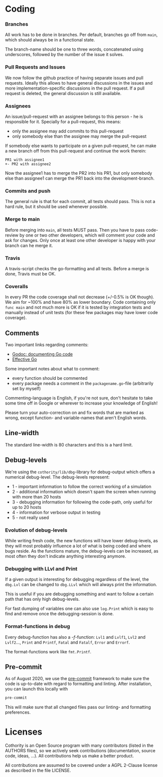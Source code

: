 # Coding

### Branches

All work has to be done in branches. Per default, branches go off from
`main`, which should always be in a functional state.

The branch-name should be one to three words, concatenated using underscores,
followed by the number of the issue it solves.

### Pull Requests and Issues

We now follow the github practice of having separate issues and pull
requests. Ideally this allows to have general discussions in the
issues and more implementation-specific discussions in the pull request.
If a pull request is deleted, the general discussion is still available.

### Assignees

An issue/pull-request with an assignee belongs to this person - he is
responsible for it. Specially for a pull-request, this means:

- only the assignee may add commits to this pull-request
- only somebody else than the assignee may merge the pull-request

If somebody else wants to participate on a given pull-request, he can make a
new branch off from this pull-request and continue the work therein:

```
PR1 with assignee1
+- PR2 with assignee2
```

Now the assignee1 has to merge the PR2 into his PR1, but only somebody else
 than assignee1 can merge the PR1 back into the development-branch.

### Commits and push

The general rule is that for each commit, all tests should pass. This is not
  a hard rule, but it should be used whenever possible.

### Merge to main

Before merging into `main`, all tests MUST pass.
Then you have to pass code-review by one or two other developers, which will
comment your code and ask for changes. Only once at least one other
developer is happy with your branch can he merge it.

### Travis

A travis-script checks the go-formatting and all tests. Before a merge is done,
Travis must be OK.

### Coveralls

In every PR the code coverage shall not decrease (+/-0.5% is OK though).
We aim for ~100% and have 80% as lower boundary. Code containing only `func main`
and not much more is OK if it is tested by integration tests and manually instead
of unit tests (for these few packages may have lower code coverage).

## Comments

Two important links regarding comments:
- [Godoc: documenting Go code](http://blog.golang.org/godoc-documenting-go-code)
- [Effective Go](https://golang.org/doc/effective_go.html)

Some important notes about what to comment:

- every function should be commented
- every package needs a comment in the `packagename.go`-file (arbitrarily
 set by myself)

Commenting-language is English, if you're not sure, don't hesitate to take
some time off in Google or wherever to increase your knowledge of English!

Please turn your auto-correction on and fix words that are marked as wrong,
except function- and variable-names that aren't English words.

## Line-width

The standard line-width is 80 characters and this is a hard limit.

## Debug-levels

We're using the `cothority/lib/dbg`-library for debug-output which offers a
numerical debug-level. The debug-levels represent:

  * 1 - important information to follow the correct working of a simulation
  * 2 - additional information which doesn't spam the screen when running with
     more than 20 hosts
  * 3 - debugging information for following the code-path, only useful for up to
     20 hosts
  * 4 - information for verbose output in testing
  * 5 - not really used

### Evolution of debug-levels

While writing fresh code, the new functions will have lower debug-levels, as they
will most probably influence a lot of what is being coded and where bugs reside.
As the functions mature, the debug-levels can be increased, as most often they
don't indicate anything interesting anymore.

### Debugging with LLvl and Print

If a given output is interesting for debugging regardless of the level, the
`dbg.Lvl` can be changed to `dbg.LLvl` which will always print the information.

This is useful if you are debugging something and want to follow a certain path
that has only high debug-levels.

For fast dumping of variables one can also use `log.Print` which is easy to find
and remove once the debugging-session is done.

### Format-functions in debug

Every debug-function has also a -*f*-function: `Lvl1` and `Lvlf1`, `Lvl2` and
`Lvlf2`..., `Print` and `Printf`, `Fatal` and `Fatalf`, `Error` and `Errorf`.

The format-functions work like `fmt.Printf`.

## Pre-commit

As of August 2020, we use the [pre-commit](https://pre-commit.com/) framework
 to make sure the code is up-to-date with regard to formatting and linting.
After installation, you can launch this locally with

```bash
pre-commit
```

This will make sure that all changed files pass our linting- and formatting
 preferences.

# Licenses

Cothority is an Open Source program with many contributors (listed in the AUTHORS
files), so we actively seek contributions (documentation, source code, ideas, …).
All contributions help us make a better product.

All contributions are assumed to be covered under a AGPL 2-Clause license as
described in the file LICENSE.
